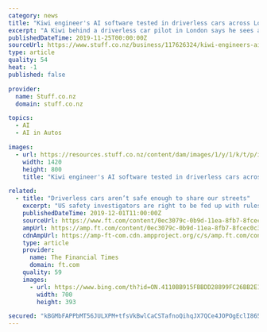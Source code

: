 ```yaml
---
category: news
title: "Kiwi engineer's AI software tested in driverless cars across London"
excerpt: "A Kiwi behind a driverless car pilot in London says he sees a future where it will be illegal for humans to drive cars. Roboticist Alex Kendall co-founded Wayve, a business that creates artificial intelligence software for driverless cars, while working ..."
publishedDateTime: 2019-11-25T00:00:00Z
sourceUrl: https://www.stuff.co.nz/business/117626324/kiwi-engineers-ai-software-tested-in-driverless-cars-across-london
type: article
quality: 54
heat: -1
published: false

provider:
  name: Stuff.co.nz
  domain: stuff.co.nz

topics:
  - AI
  - AI in Autos

images:
  - url: https://resources.stuff.co.nz/content/dam/images/1/y/1/k/t/p/image.related.StuffLandscapeSixteenByNine.1420x800.1y151w.png/1574635065341.jpg
    width: 1420
    height: 800
    title: "Kiwi engineer's AI software tested in driverless cars across London"

related:
  - title: "Driverless cars aren’t safe enough to share our streets"
    excerpt: "US safety investigators are right to be fed up with rules allowing companies to unleash driverless cars on streets ... Even machine learning may struggle. Artificial intelligence ideally requires millions of photographs simply to learn to differentiate between pictures of cats and dogs. How much more complex are traffic negotiations?"
    publishedDateTime: 2019-12-01T11:00:00Z
    sourceUrl: https://www.ft.com/content/0ec3079c-0b9d-11ea-8fb7-8fcec0c3b0f9
    ampUrl: https://amp.ft.com/content/0ec3079c-0b9d-11ea-8fb7-8fcec0c3b0f9
    cdnAmpUrl: https://amp-ft-com.cdn.ampproject.org/c/s/amp.ft.com/content/0ec3079c-0b9d-11ea-8fb7-8fcec0c3b0f9
    type: article
    provider:
      name: The Financial Times
      domain: ft.com
    quality: 59
    images:
      - url: https://www.bing.com/th?id=ON.4110BB915FBBDD28899FC26BB2E11E35
        width: 700
        height: 393

secured: "kBGMbFAPPbMT56JULXPM+tfsVkBwlCaCSTafnoQihqJX7QCe4JOPOgEclI865Lo6Jf5STUZ00N1UN36xxeCHYkU3kBi4BomSfbiI+DO7cVqCqCgxV46vUoEkiLifxmcrUAP0nzgjPS28OCVr9SvBHJP6Ym0g0LN7W3uhtX9KxsTg8CFB5LqZT3U2Of1slSggIsgBAKf8xNZClLo+GWesmP+/qeQcU8OQ0sFqFTWZvNoKPumsT5v6xaDqieYFjxqBt7nrJJkqCRuXq8DB5ISMnQ==;EHFai2iCdwQtx7YjGaZ1Hg=="
---
```


